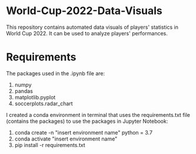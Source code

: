 # World-Cup-2022-Data-Visuals

This repository contains automated data visuals of players' statistics in World Cup 2022. It can be used to analyze players' performances.

# Requirements

The packages used in the .ipynb file are:
1. numpy
2. pandas
3. matplotlib.pyplot
4. soccerplots.radar_chart

I created a conda environment in terminal that uses the requirements.txt file (contains the packages) to use the packages in Jupyter Notebook:
1. conda create -n "insert environment name" python = 3.7
2. conda activate "insert environment name" 
3. pip install -r requirements.txt

